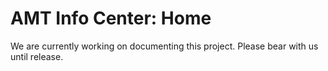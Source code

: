 # AMT Info Center: Home

We are currently working on documenting this project. Please bear with us until release.